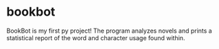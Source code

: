 # bookbot

BookBot is my first py project! The program analyzes novels and prints a statistical report of the word and character usage found within.
